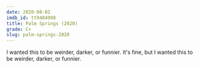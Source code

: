 ```yaml
---
date: 2020-08-02
imdb_id: tt9484998
title: Palm Springs (2020)
grade: C+
slug: palm-springs-2020
---
```


I wanted this to be weirder, darker, or funnier. It's fine, but I wanted this to be weirder, darker, or funnier.